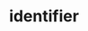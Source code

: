 ---
date:  ""
draft: false
title: "identifier"
short: "identifier"
thumb:
    image: "cover.jpg"
    anima: ""
    video: ""
layout: ""
weight: 11
lister: 3
format:
    media: "article"
    model: ""
    datum:
        data: ""
require:
    - prop: ""
      name: ""
      icon: ""
      desc: ""
metadata:
    index: false
    thumb: "cover.jpg"
    group: []
    author: ["Al Muhdil Karim"]
description: "Menggunakan identifier sebagai dalam penerapan styling yang spesifik."
---